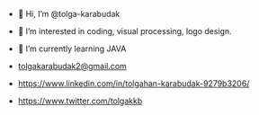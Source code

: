 - 👋 Hi, I’m @tolga-karabudak
- 👀 I’m interested in coding, visual processing, logo design.
- 🌱 I’m currently learning JAVA

- tolgakarabudak2@gmail.com 
- https://www.linkedin.com/in/tolgahan-karabudak-9279b3206/  
- https://www.twitter.com/tolgakkb
